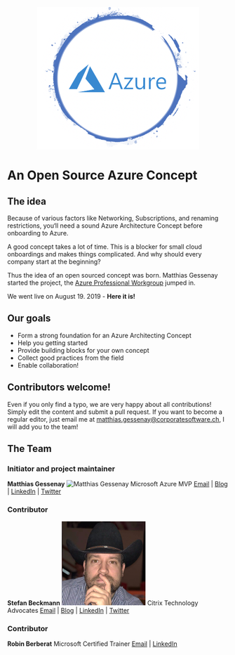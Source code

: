 <p align="center">
  <img src="./media/logo.png">
</p>

# An Open Source Azure Concept

## The idea

Because of various factors like Networking, Subscriptions, and renaming restrictions, you‘ll need a sound Azure Architecture Concept before onboarding to Azure.

A good concept takes a lot of time. This is a blocker for small cloud onboardings and makes things complicated. And why should every company start at the beginning?

Thus the idea of an open sourced concept was born.
Matthias Gessenay started the project, the [Azure Professional Workgroup](https://www.meetup.com/de-DE/Azure-Professional-Workgroup/) jumped in.

We went live on August 19. 2019 - **Here it is!**

## Our goals

- Form a strong foundation for an Azure Architecting Concept
- Help you getting started
- Provide building blocks for your own concept
- Collect good practices from the field
- Enable collaboration!

## Contributors welcome!
Even if you only find a typo, we are very happy about all contributions! Simply edit the content and submit a pull request. If you want to become a regular editor, just email me at [matthias.gessenay@corporatesoftware.ch](mailto:matthias.gessenay@corporatesoftware.ch), I will add you to the team!

## The Team


### Initiator and project maintainer
**Matthias Gessenay**
![Matthias Gessenay](https://cloudspeedch.files.wordpress.com/2019/08/gessenay-matthias-mvp-verysmall.jpeg)
Microsoft Azure MVP
[Email](mailto:matthias.gessenay@corporatesoftware.ch) | [Blog](https://cloudspeed.ch) | [LinkedIn](https://linkedin.com/in/matthias-gessenay) | [Twitter](https://twitter.com/mgessenay)

### Contributor
**Stefan Beckmann**
![Stefan Beckmann](./media/Stefan-Beckmann.png)
Citrix Technology Advocates
[Email](mailto:stefan@beckmann.ch) | [Blog](https://www.beckmann.ch) | [LinkedIn](https://www.linkedin.com/in/stefan-beckmann-31a88313b/) | [Twitter](https://www.linkedin.com/in/stefan-beckmann-31a88313b/)

### Contributor
**Robin Berberat**
Microsoft Certified Trainer
[Email](mailto:robin.berberat@corporatesoftware.ch) | [LinkedIn](https://www.linkedin.com/in/robin-berberat-18692617b/) 